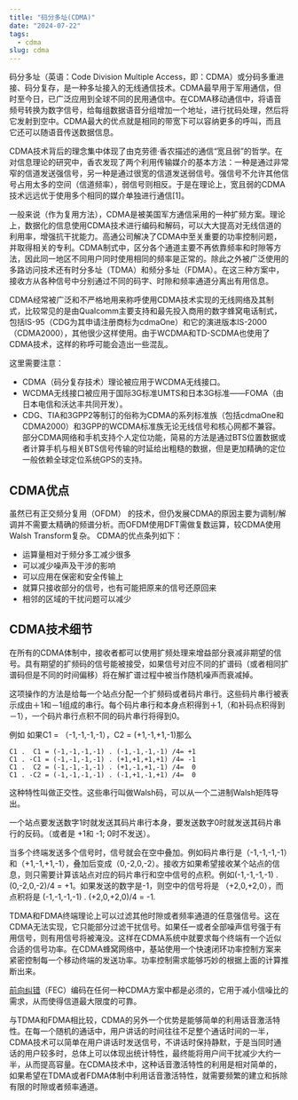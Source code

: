 ```yaml
---
title: "码分多址(CDMA)"
date: "2024-07-22"
tags:
  - cdma
slug: cdma
---
```

码分多址（英语：Code Division Multiple Access，即：CDMA）或分码多重进接、码分复存，是一种多址接入的无线通信技术。CDMA最早用于军用通信，但时至今日，已广泛应用到全球不同的民用通信中。在CDMA移动通信中，将语音频号转换为数字信号，给每组数据语音分组增加一个地址，进行扰码处理，然后将它发射到空中。CDMA最大的优点就是相同的带宽下可以容纳更多的呼叫，而且它还可以随语音传送数据信息。

CDMA技术背后的理念集中体现了由克劳德·香农描述的通信“宽且弱”的哲学。在对信息理论的研究中，香农发现了两个利用传输媒介的基本方法：一种是通过非常窄的信道发送强信号，另一种是通过很宽的信道发送弱信号。强信号不允许其他信号占用太多的空间（信道频率），弱信号则相反。于是在理论上，宽且弱的CDMA技术远远优于使用多个相同的媒介单独进行通信[1]。

一般来说（作为复用方法），CDMA是被美国军方通信采用的一种扩频方案。理论上，数据化的信息使用CDMA技术进行编码和解码，可以大大提高对无线信道的利用率，增强抗干扰能力。高通公司解决了CDMA中至关重要的功率控制问题，并取得相关的专利。CDMA制式中，区分各个通道主要不再依靠频率和时隙等方法，因此同一地区不同用户同时使用相同的频率是正常的。除此之外被广泛使用的多路访问技术还有时分多址（TDMA）和频分多址（FDMA）。在这三种方案中，接收方从各种信号中分别通过不同的码字、时隙和频率通道分离出有用信息。

CDMA经常被广泛和不严格地用来称呼使用CDMA技术实现的无线网络及其制式，比较常见的是由Qualcomm主要支持和最先投入商用的数字蜂窝电话制式，包括IS-95（CDG为其申请注册商标为cdmaOne）和它的演进版本IS-2000（CDMA2000），其他很少这样使用。由于WCDMA和TD-SCDMA也使用了CDMA技术，这样的称呼可能会造出一些混乱。

这里需要注意：

- CDMA（码分复存技术）理论被应用于WCDMA无线接口。
- WCDMA无线接口被应用于国际3G标准UMTS和日本3G标准——FOMA（由日本电信和沃达丰共同开发）。
- CDG、TIA和3GPP2等制订的俗称为CDMA的系列标准族（包括cdmaOne和CDMA2000）和3GPP的WCDMA标准族无论无线信号和核心网都不兼容。
部分CDMA网络和手机支持个人定位功能，简易的方法是通过BTS位置数据或者计算手机与相关BTS信号传输的时延给出粗糙的数据，但是更加精确的定位一般依赖全球定位系统GPS的支持。

## CDMA优点
虽然已有正交频分复用（OFDM） 的技术，但仍发展CDMA的原因主要为调制/解调并不需要太精确的频谱分析。而OFDM使用DFT需做复数运算，较CDMA使用Walsh Transform复杂。 CDMA的优点条列如下：

- 运算量相对于频分多工减少很多
- 可以减少噪声及干涉的影响
- 可以应用在保密和安全传输上
- 就算只接收部分的信号，也有可能把原来的信号还原回来
- 相邻的区域的干扰问题可以减少

## CDMA技术细节
在所有的CDMA体制中，接收者都可以使用扩频处理来增益部分衰减非期望的信号。具有期望的扩频码的信号能被接受，如果信号对应不同的扩谱码（或者相同扩谱码但是不同的时间偏移）将在解扩谱过程中被当作随机噪声而衰减掉。

这项操作的方法是给每一个站点分配一个扩频码或者码片串行。这些码片串行被表示成由＋1和－1组成的串行。每个码片串行和本身点积得到＋1,（和补码点积得到－1），一个码片串行点积不同的码片串行将得到0。

例如 如果C1 = （-1,-1,-1,-1），C2 = (+1,-1,+1,-1)那么
```text
C1 .  C1 = (-1,-1,-1,-1) . (-1,-1,-1,-1) /4= +1
C1 . -C1 = (-1,-1,-1,-1) . (+1,+1,+1,+1) /4= -1
C1 .  C2 = (-1,-1,-1,-1) . (+1,-1,+1,-1) /4=  0
C1 . -C2 = (-1,-1,-1,-1) . (-1,+1,-1,+1) /4=  0
```
这种特性叫做正交性。这些串行叫做Walsh码，可以从一个二进制Walsh矩阵导出。

一个站点要发送数字1时就发送其码片串行本身，要发送数字0时就发送其码片串行的反码。（或者是 +1和 -1; 0时不发送）。

当多个终端发送多个信号时，信号就会在空中叠加。例如码片串行是（-1,-1,-1,-1）和（+1,-1,+1,-1），叠加后变成（0,-2,0,-2）。接收方如果希望接收某个站点的信息，则只需要计算该站点对应的码片串行和空中信号的点积。例如(-1,-1,-1,-1) . (0,-2,0,-2)/4 = +1。如果发送的数字是-1，则空中的信号将是 （+2,0,+2,0），而点积将是 (-1,-1,-1,-1) . (+2,0,+2,0)/4 = -1.

TDMA和FDMA终端理论上可以过滤其他时隙或者频率通道的任意强信号。这在CDMA无法实现，它只能部分过滤干扰信号。如果任一或者全部噪声信号强于有用信号，则有用信号将被淹没。这样在CDMA系统中就要求每个终端有一个近似合适的信号功率。在CDMA蜂窝网络中，基站使用一个快速闭环功率控制方案来紧密控制每一个移动终端的发送功率。功率控制需求能够巧妙的根据上面的计算推断出来。

[前向纠错](/post/fec)（FEC）编码在任何一种CDMA方案中都是必须的，它用于减小信噪比的需求，从而使得信道最大限度的可靠。

与TDMA和FDMA相比较，CDMA的另外一个优势是能够简单的利用话音激活特性。在每一个随机的通话中，用户讲话的时间往往不足整个通话时间的一半，CDMA技术可以简单在用户讲话时发送信号，不讲话时保持静默，于是当同时通话的用户较多时，总体上可以体现出统计特性，最终能将用户间干扰减少大约一半，从而提高容量。在CDMA技术中，这种话音激活特性的利用是相对简单的，如果希望在TDMA或者FDMA体制中利用话音激活特性，就需要频繁的建立和拆除有限的时隙或者频率通道。